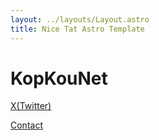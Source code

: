```yaml
---
layout: ../layouts/Layout.astro
title: Nice Tat Astro Template
---
```

<!-- Markdown Preview - https://dillinger.io/ -->

# KopKouNet


[X(Twitter)](https://x.com/KopKouNet)

[Contact](mailto:info@kopkou.net)
